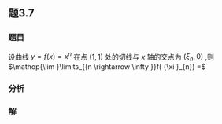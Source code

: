 ## 题3.7
### 题目
设曲线 $y = f( x)  = {x}^{n}$ 在点 $( {1,1})$ 处的切线与 $x$ 轴的交点为 $( {{\xi }_{n},0})$ ,则 $\mathop{\lim }\limits_{{n \rightarrow  \infty }}f( {\xi }_{n})  =$
### 分析

### 解